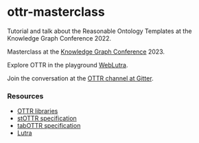 # ottr-masterclass
Tutorial and talk about the Reasonable Ontology Templates at the Knowledge Graph Conference 2022.

Masterclass at the [Knowledge Graph Conference](https://www.knowledgegraph.tech/) 2023.

Explore OTTR in the playground [WebLutra](https://weblutra.ottr.xyz/).

Join the conversation at the [OTTR channel at Gitter](https://gitter.im/ottr-talk/community).

### Resources
* [OTTR libraries](http://tpl.ottr.xyz/)
* [stOTTR specification](https://spec.ottr.xyz/stOTTR/0.1/)
* [tabOTTR specification](https://spec.ottr.xyz/tabOTTR/0.3/)
* [Lutra](https://gitlab.com/ottr)
